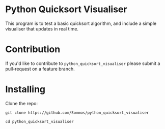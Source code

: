 # Python Quicksort Visualiser

This program is to test a basic quicksort algorithm, and include a simple visualiser that updates in real time.

# Contribution 

If you'd like to contribute to `python_quicksort_visualiser` please submit a pull-request on a feature branch.

# Installing

Clone the repo:

    git clone https://github.com/Sommos/python_quicksort_visualiser

    cd python_quicksort_visualiser
